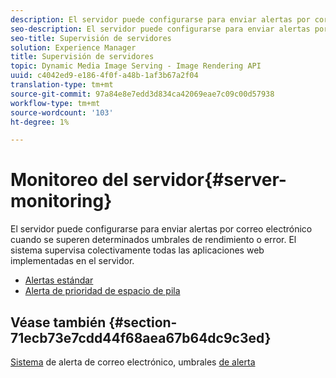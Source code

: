 ```yaml
---
description: El servidor puede configurarse para enviar alertas por correo electrónico cuando se superen determinados umbrales de rendimiento o error. El sistema supervisa colectivamente todas las aplicaciones web implementadas en el servidor.
seo-description: El servidor puede configurarse para enviar alertas por correo electrónico cuando se superen determinados umbrales de rendimiento o error. El sistema supervisa colectivamente todas las aplicaciones web implementadas en el servidor.
seo-title: Supervisión de servidores
solution: Experience Manager
title: Supervisión de servidores
topic: Dynamic Media Image Serving - Image Rendering API
uuid: c4042ed9-e186-4f0f-a48b-1af3b67a2f04
translation-type: tm+mt
source-git-commit: 97a84e8e7edd3d834ca42069eae7c09c00d57938
workflow-type: tm+mt
source-wordcount: '103'
ht-degree: 1%

---
```



# Monitoreo del servidor{#server-monitoring}

El servidor puede configurarse para enviar alertas por correo electrónico cuando se superen determinados umbrales de rendimiento o error. El sistema supervisa colectivamente todas las aplicaciones web implementadas en el servidor.

* [Alertas estándar](r-standard-alerts.md)
* [Alerta de prioridad de espacio de pila](c-heap-space-priority-alert.md)

## Véase también {#section-71ecb73e7cdd44f68aea67b64dc9c3ed}

[Sistema](../../../../is-api/image-serving-api-ref/c-configuration-and-administration/c-server-settings/r-monitoring-and-alerting-system.md#reference-4b604b5f8b014ecca89cf55d8ebb2d39) de alerta de correo electrónico, umbrales  [de alerta](../../../../is-api/image-serving-api-ref/c-configuration-and-administration/c-server-settings/r-alert-thresholds.md#reference-a77d3f92f456419a878bf18782d38922)
